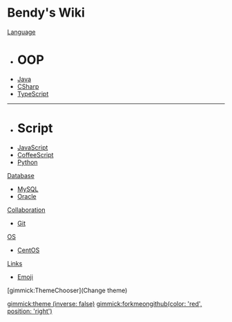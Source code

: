 # Bendy's Wiki

[Language]()

  * # OOP
  * [Java](content/java.md)
  * [CSharp](content/csharp.md)
  * [TypeScript](content/typescript.md)
  - - - -
  * # Script
  * [JavaScript](content/javascript.md)
  * [CoffeeScript](content/coffeescript.md)
  * [Python](content/python.md)


[Database]()

  * [MySQL](content/mysql.md)
  * [Oracle](content/oracle.md)

[Collaboration]()

  * [Git](content/git.md)

[OS]()

  * [CentOS](content/centos.md)

[Links]()

  * [Emoji](https://www.webpagefx.com/tools/emoji-cheat-sheet/)

[gimmick:ThemeChooser](Change theme)

[gimmick:theme (inverse: false)](cosmo)
[gimmick:forkmeongithub(color: 'red', position: 'right')](http://www.github.com/bndynet/)

<script type="text/javascript">
	setTimeout(function() {
		//remove divider and Powered by...
		$('.navbar-nav:first .dropdown:last').remove();
		$('.navbar-nav:first .dropdown:last').remove();
	}, 1000);
</script>
